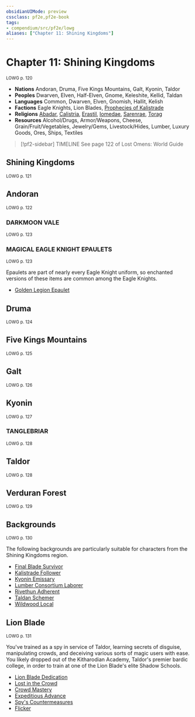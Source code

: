 ```yaml
---
obsidianUIMode: preview
cssclass: pf2e,pf2e-book
tags:
- compendium/src/pf2e/lowg
aliases: ["Chapter 11: Shining Kingdoms"]
---
```

# Chapter 11: Shining Kingdoms
<sup>LOWG p. 120</sup>

- **Nations** Andoran, Druma, Five Kings Mountains, Galt, Kyonin, Taldor
- **Peoples** Dwarven, Elven, Half-Elven, Gnome, Keleshite, Kellid, Taldan
- **Languages** Common, Dwarven, Elven, Gnomish, Hallit, Kelish
- **Factions** Eagle Knights, Lion Blades, [Prophecies of Kalistrade](/compendium/setting/deities/prophecies-of-kalistrade.md)
- **Religions** [Abadar](/compendium/setting/deities/abadar.md), [Calistria](/compendium/setting/deities/calistria.md), [Erastil](/compendium/setting/deities/erastil.md), [Iomedae](/compendium/setting/deities/iomedae.md), [Sarenrae](/compendium/setting/deities/sarenrae.md), [Torag](/compendium/setting/deities/torag.md)
- **Resources** Alcohol/Drugs, Armor/Weapons, Cheese, Grain/Fruit/Vegetables, Jewelry/Gems, Livestock/Hides, Lumber, Luxury Goods, Ores, Ships, Textiles

> [!pf2-sidebar] TIMELINE
> See page 122 of Lost Omens: World Guide

## Shining Kingdoms
<sup>LOWG p. 121</sup>

## Andoran
<sup>LOWG p. 122</sup>

### DARKMOON VALE
<sup>LOWG p. 123</sup>

### MAGICAL EAGLE KNIGHT EPAULETS
<sup>LOWG p. 123</sup>

Epaulets are part of nearly every Eagle Knight uniform, so enchanted versions of these items are common among the Eagle Knights.

- [Golden Legion Epaulet](../../TTRPGShare_Community_Vaults/Pathfinder_2E/equipment/items/golden-legion-epaulet-lowg.md)

## Druma
<sup>LOWG p. 124</sup>

## Five Kings Mountains
<sup>LOWG p. 125</sup>

## Galt
<sup>LOWG p. 126</sup>

## Kyonin
<sup>LOWG p. 127</sup>

### TANGLEBRIAR
<sup>LOWG p. 128</sup>

## Taldor
<sup>LOWG p. 128</sup>

## Verduran Forest
<sup>LOWG p. 129</sup>

## Backgrounds
<sup>LOWG p. 130</sup>

The following backgrounds are particularly suitable for characters from the Shining Kingdoms region.

- [Final Blade Survivor](../../TTRPGShare_Community_Vaults/Pathfinder_2E/character/backgrounds/final-blade-survivor-lowg.md)
- [Kalistrade Follower](../../TTRPGShare_Community_Vaults/Pathfinder_2E/character/backgrounds/kalistrade-follower-lowg.md)
- [Kyonin Emissary](../../TTRPGShare_Community_Vaults/Pathfinder_2E/character/backgrounds/kyonin-emissary-lowg.md)
- [Lumber Consortium Laborer](../../TTRPGShare_Community_Vaults/Pathfinder_2E/character/backgrounds/lumber-consortium-laborer-lowg.md)
- [Rivethun Adherent](../../TTRPGShare_Community_Vaults/Pathfinder_2E/character/backgrounds/rivethun-adherent-lowg.md)
- [Taldan Schemer](../../TTRPGShare_Community_Vaults/Pathfinder_2E/character/backgrounds/taldan-schemer-lowg.md)
- [Wildwood Local](../../TTRPGShare_Community_Vaults/Pathfinder_2E/character/backgrounds/wildwood-local-lowg.md)

## Lion Blade
<sup>LOWG p. 131</sup>

You've trained as a spy in service of Taldor, learning secrets of disguise, manipulating crowds, and deceiving various sorts of magic users with ease. You likely dropped out of the Kitharodian Academy, Taldor's premier bardic college, in order to train at one of the Lion Blade's elite Shadow Schools.

- [Lion Blade Dedication](/compendium/feats/lion-blade-dedication-lowg.md)
- [Lost in the Crowd](/compendium/feats/lost-in-the-crowd-lowg.md)
- [Crowd Mastery](/compendium/feats/crowd-mastery-lowg.md)
- [Expeditious Advance](/compendium/feats/expeditious-advance-lowg.md)
- [Spy's Countermeasures](/compendium/feats/spys-countermeasures-lowg.md)
- [Flicker](/compendium/feats/flicker-lowg.md)